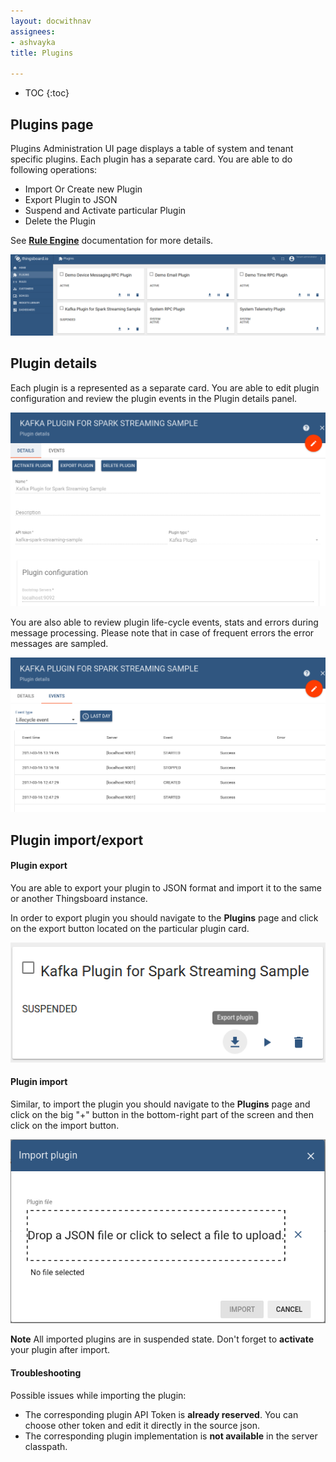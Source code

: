 ```yaml
---
layout: docwithnav
assignees:
- ashvayka
title: Plugins

---
```


* TOC
{:toc}

## Plugins page

Plugins Administration UI page displays a table of system and tenant specific plugins. Each plugin has a separate card.
You are able to do following operations:

 - Import Or Create new Plugin
 - Export Plugin to JSON
 - Suspend and Activate particular Plugin
 - Delete the Plugin
 
See [**Rule Engine**](/docs/user-guide/rule-engine) documentation for more details.

![image](/images/user-guide/ui/plugins.png)

## Plugin details

Each plugin is a represented as a separate card. You are able to edit plugin configuration and review the plugin events in the Plugin details panel.
 
![image](/images/user-guide/ui/plugin-details.png)

You are also able to review plugin life-cycle events, stats and errors during message processing.
Please note that in case of frequent errors the error messages are sampled. 

![image](/images/user-guide/ui/plugin-events.png) 

## Plugin import/export

#### Plugin export

You are able to export your plugin to JSON format and import it to the same or another Thingsboard instance.

In order to export plugin you should navigate to the **Plugins** page and click on the export button located on the particular plugin card.
 
![image](/images/user-guide/ui/plugin-export.png)

#### Plugin import

Similar, to import the plugin you should navigate to the **Plugins** page and click on the big "+" button in the bottom-right part of the screen and then click on the import button. 

![image](/images/user-guide/ui/plugin-import.png)

**Note** All imported plugins are in suspended state. Don't forget to **activate** your plugin after import.

#### Troubleshooting

Possible issues while importing the plugin:

 - The corresponding plugin API Token is **already reserved**. You can choose other token and edit it directly in the source json.
 - The corresponding plugin implementation is **not available** in the server classpath.
